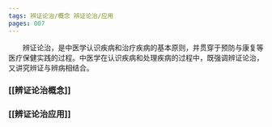 ```yaml
---
tags: 辨证论治/概念 辨证论治/应用
pages: 007
---
```

&emsp;&emsp;辨证论治，是中医学认识疾病和治疗疾病的基本原则，并贯穿于预防与康复等医疗保健实践的过程。中医学在认识疾病和处理疾病的过程中，既强调辨证论治，又讲究辨证与辨病相结合。

### [[辨证论治概念]]
### [[辨证论治应用]]
